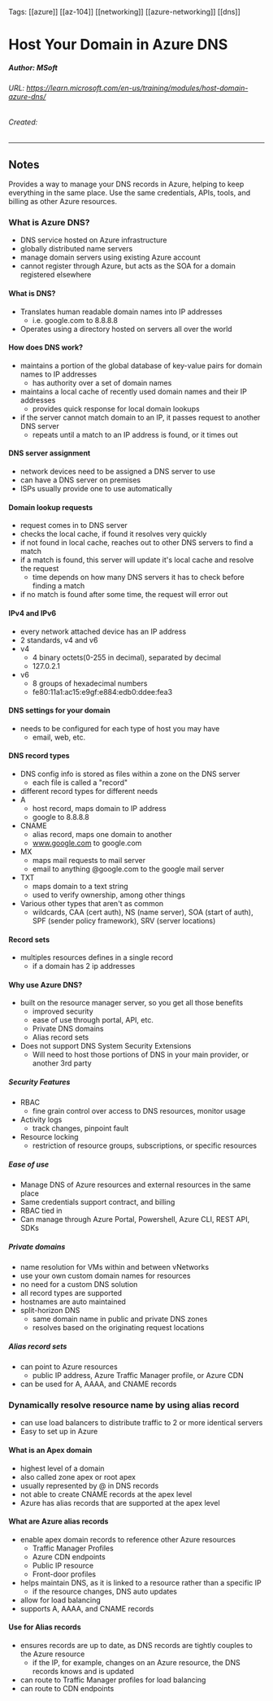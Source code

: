 Tags: [[azure]] [[az-104]] [[networking]] [[azure-networking]] [[dns]]

# Host Your Domain in Azure DNS
##### Author: MSoft
###### URL: https://learn.microsoft.com/en-us/training/modules/host-domain-azure-dns/
###### Created:
-------------------------------------------------------------------
## Notes
Provides a way to manage your DNS records in Azure, helping to keep everything in the same place.
Use the same credentials, APIs, tools, and billing as other Azure resources.
### What is Azure DNS?
- DNS service hosted on Azure infrastructure
- globally distributed name servers
- manage domain servers using existing Azure account
- cannot register through Azure, but acts as the SOA for a domain registered elsewhere
#### What is DNS?
- Translates human readable domain names into IP addresses
	- i.e. google.com to 8.8.8.8 
- Operates using a directory hosted on servers all over the world
#### How does DNS work?
- maintains a portion of the global database of key-value pairs for domain names to IP addresses
	- has authority over a set of domain names
- maintains a local cache of recently used domain names and their IP addresses
	- provides quick response for local domain lookups
- if the server cannot match domain to an IP, it passes request to another DNS server
	- repeats until a match to an IP address is found, or it times out
#### DNS server assignment
- network devices need to be assigned a DNS server to use
- can have a DNS server on premises
- ISPs usually provide one to use automatically
#### Domain lookup requests
- request comes in to DNS server
- checks the local cache, if found it resolves very quickly
- if not found in local cache, reaches out to other DNS servers to find a match
- if a match is found, this server will update it's local cache and resolve the request
	- time depends on how many DNS servers it has to check before finding a match
- if no match is found after some time, the request will error out
#### IPv4 and IPv6
- every network attached device has an IP address
- 2 standards, v4 and v6
- v4
	- 4 binary octets(0-255 in decimal), separated by decimal
	- 127.0.2.1
- v6
	- 8 groups of hexadecimal numbers
	- fe80:11a1:ac15:e9gf:e884:edb0:ddee:fea3
#### DNS settings for your domain
- needs to be configured for each type of host you may have
	- email, web, etc.
#### DNS record types
- DNS config info is stored as files within a zone on the DNS server
	- each file is called a "record"
- different record types for different needs
- A
	- host record, maps domain to IP address
	- google to 8.8.8.8
- CNAME
	- alias record, maps one domain to another
	- www.google.com to google.com
- MX
	- maps mail requests to mail server
	- email to anything @google.com to the google mail server
- TXT
	- maps domain to a text string
	- used to verify ownership, among other things
- Various other types that aren't as common
	- wildcards, CAA (cert auth), NS (name server), SOA (start of auth), SPF (sender policy framework), SRV (server locations)
#### Record sets
- multiples resources defines in a single record
	- if a domain has 2 ip addresses
#### Why use Azure DNS?
- built on the resource manager server, so you get all those benefits
	- improved security
	- ease of use through portal, API, etc.
	- Private DNS domains
	- Alias record sets
- Does not support DNS System Security Extensions
	- Will need to host those portions of DNS in your main provider, or another 3rd party
##### Security Features
- RBAC
	- fine grain control over access to DNS resources, monitor usage
- Activity logs
	- track changes, pinpoint fault
- Resource locking
	- restriction of resource groups, subscriptions, or specific resources
##### Ease of use
- Manage DNS of Azure resources and external resources in the same place
- Same credentials support contract, and billing
- RBAC tied in 
- Can manage through Azure Portal, Powershell, Azure CLI, REST API, SDKs
##### Private domains
-  name resolution for VMs within and between vNetworks
- use your own custom domain names for resources
- no need for a custom DNS solution
- all record types are supported
- hostnames are auto maintained
- split-horizon DNS
	- same domain name in public and private DNS zones
	- resolves based on the originating request locations
##### Alias record sets
- can point to Azure resources
	- public IP address, Azure Traffic Manager profile, or Azure CDN
- can be used for A, AAAA, and CNAME records

### Dynamically resolve resource name by using alias record
- can use load balancers to distribute traffic to 2 or more identical servers
- Easy to set up in Azure
#### What is an Apex domain
- highest level of a domain
- also called zone apex or root apex 
- usually represented by @ in DNS records
- not able to create CNAME records at the apex level
- Azure has alias records that are supported at the apex level
#### What are Azure alias records
- enable apex domain records to reference other Azure resources
	- Traffic Manager Profiles
	- Azure CDN endpoints
	- Public IP resource
	- Front-door profiles
- helps maintain DNS, as it is linked to a resource rather than a specific IP
	- if the resource changes, DNS auto updates
- allow for load balancing 
- supports A, AAAA, and CNAME records
#### Use for Alias records
- ensures records are up to date, as DNS records are tightly couples to the Azure resource
	- if the IP, for example, changes on an Azure resource, the DNS records knows and is updated
- can route to Traffic Manager profiles for load balancing
- can route to CDN endpoints